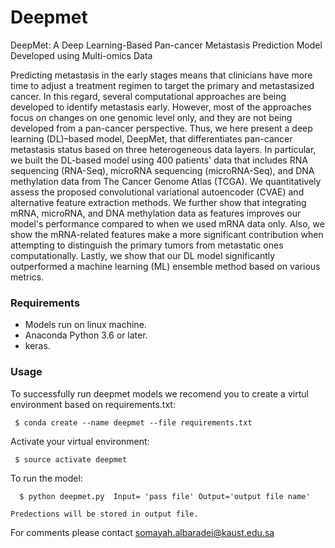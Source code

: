 # Deepmet
DeepMet: A Deep Learning-Based Pan-cancer Metastasis Prediction Model Developed using Multi-omics Data

Predicting metastasis in the early stages means that clinicians have more time to adjust a treatment regimen to target the primary and metastasized cancer. In this regard, several computational approaches are being developed to identify metastasis early. However, most of the approaches focus on changes on one genomic level only, and they are not being developed from a pan-cancer perspective. Thus, we here present a deep learning (DL)–based model, DeepMet, that differentiates pan-cancer metastasis status based on three heterogeneous data layers. In particular, we built the DL-based model using 400 patients' data that includes RNA sequencing (RNA-Seq), microRNA sequencing (microRNA-Seq), and DNA methylation data from The Cancer Genome Atlas (TCGA). We quantitatively assess the proposed convolutional variational autoencoder (CVAE) and alternative feature extraction methods. We further show that integrating mRNA, microRNA, and DNA methylation data as features improves our model's performance compared to when we used mRNA data only. Also, we show the mRNA-related features make a more significant contribution when attempting to distinguish the primary tumors from metastatic ones computationally. Lastly, we show that our DL model significantly outperformed a machine learning (ML) ensemble method based on various metrics.

### Requirements
  - Models run on linux machine.
  - Anaconda Python 3.6 or later.
  - keras.
    
### Usage

To successfully run deepmet models we recomend you to create a virtul environment based on requirements.txt:
```
 $ conda create --name deepmet --file requirements.txt
```
Activate your virtual environment:
```
 $ source activate deepmet 
```

To run the model:

```
  $ python deepmet.py  Input= 'pass file' Output='output file name'
```
    
```
Predections will be stored in output file.
```



For comments please contact somayah.albaradei@kaust.edu.sa
  
 

